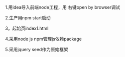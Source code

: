 1.用idea导入前端node工程，用
右键open by browser调试

2.生产用npm start启动

3，起始页index1.html

4.采用node js npm管理js依赖package

5.采用jquery seed作为原始框架

